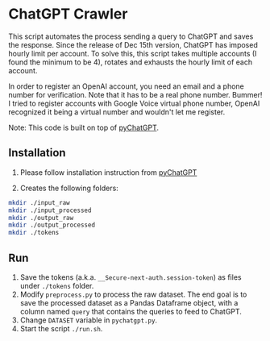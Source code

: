 # ChatGPT Crawler

This script automates the process sending a query to ChatGPT and saves the response.
Since the release of Dec 15th version, ChatGPT has imposed hourly limit per account.
To solve this, this script takes multiple accounts (I found the minimum to be 4), rotates and exhausts the hourly limit of each account.

In order to register an OpenAI account, you need an email and a phone number for verification. Note that it has to be a real phone number. Bummer! I tried to register accounts with Google Voice virtual phone number, OpenAI recognized it being a virtual number and wouldn't let me register.

Note: This code is built on top of [pyChatGPT](https://github.com/terry3041/pyChatGPT). 

## Installation

1. Please follow installation instruction from [pyChatGPT](https://github.com/terry3041/pyChatGPT)

2. Creates the following folders:

```sh
mkdir ./input_raw
mkdir ./input_processed
mkdir ./output_raw
mkdir ./output_processed
mkdir ./tokens
```

## Run

1. Save the tokens (a.k.a. `__Secure-next-auth.session-token`) as files under `./tokens` folder.
2. Modify `preprocess.py` to process the raw dataset. The end goal is to save the processed dataset as a Pandas Dataframe object, with a column named `query` that contains the queries to feed to ChatGPT.
3. Change `DATASET` variable in `pychatgpt.py`.
4. Start the script `./run.sh`.
